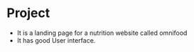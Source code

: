 # Project
- It is a landing page for a nutrition website called omnifood
- It has good User interface.
